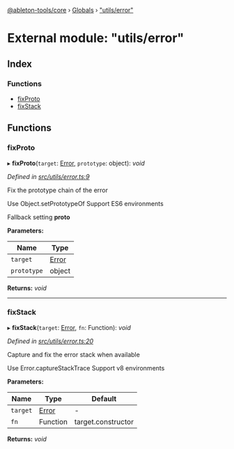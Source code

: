 [@ableton-tools/core](../README.md) › [Globals](../globals.md) › ["utils/error"](_utils_error_.md)

# External module: "utils/error"

## Index

### Functions

* [fixProto](_utils_error_.md#fixproto)
* [fixStack](_utils_error_.md#fixstack)

## Functions

###  fixProto

▸ **fixProto**(`target`: [Error](../classes/_errors_error_.abletontoolserror.md#static-error), `prototype`: object): *void*

*Defined in [src/utils/error.ts:9](https://github.com/janbiasi/ableton-tools/blob/d96cf3a/packages/core/src/utils/error.ts#L9)*

Fix the prototype chain of the error

Use Object.setPrototypeOf
Support ES6 environments

Fallback setting __proto__

**Parameters:**

Name | Type |
------ | ------ |
`target` | [Error](../classes/_errors_error_.abletontoolserror.md#static-error) |
`prototype` | object |

**Returns:** *void*

___

###  fixStack

▸ **fixStack**(`target`: [Error](../classes/_errors_error_.abletontoolserror.md#static-error), `fn`: Function): *void*

*Defined in [src/utils/error.ts:20](https://github.com/janbiasi/ableton-tools/blob/d96cf3a/packages/core/src/utils/error.ts#L20)*

Capture and fix the error stack when available

Use Error.captureStackTrace
Support v8 environments

**Parameters:**

Name | Type | Default |
------ | ------ | ------ |
`target` | [Error](../classes/_errors_error_.abletontoolserror.md#static-error) | - |
`fn` | Function | target.constructor |

**Returns:** *void*
